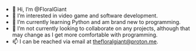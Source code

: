 - 👋 Hi, I’m @FloralGiant
- 👀 I’m interested in video game and software development.
- 🌱 I’m currently learning Python and am brand new to programming.
- 💞️ I’m not currently looking to collaborate on any projects, although that may change as I get more comfortable with programming.
- 📫 I can be reached via email at thefloralgiant@proton.me.

<!---
FloralGiant/FloralGiant is a ✨ special ✨ repository because its `README.md` (this file) appears on your GitHub profile.
You can click the Preview link to take a look at your changes.
--->
